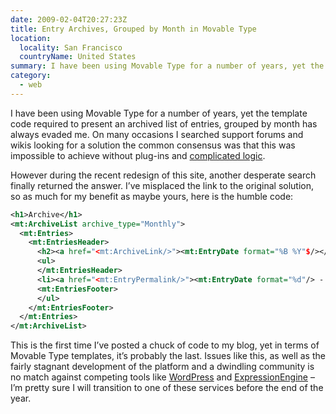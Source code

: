 ```yaml
---
date: 2009-02-04T20:27:23Z
title: Entry Archives, Grouped by Month in Movable Type
location:
  locality: San Francisco
  countryName: United States
summary: I have been using Movable Type for a number of years, yet the template code required to present an archived list of entries, grouped by month has always evaded me.
category:
  - web
---
```


I have been using Movable Type for a number of years, yet the template code required to present an archived list of entries, grouped by month has always evaded me. On many occasions I searched support forums and wikis looking for a solution the common consensus was that this was impossible to achieve without plug-ins and [complicated logic][1].

However during the recent redesign of this site, another desperate search finally returned the answer. I’ve misplaced the link to the original solution, so as much for my benefit as maybe yours, here is the humble code:

```xml
<h1>Archive</h1>
<mt:ArchiveList archive_type="Monthly">
  <mt:Entries>
    <mt:EntriesHeader>
      <h2><a href="<mt:ArchiveLink/>"><mt:EntryDate format="%B %Y"$/></a></h2>
      <ul>
      </mt:EntriesHeader>
      <li><a href="<mt:EntryPermalink/>"><mt:EntryDate format="%d"/> - <mt:EntryTitle/></a></li>
      <mt:EntriesFooter>
      </ul>
    </mt:EntriesFooter>
  </mt:Entries>
</mt:ArchiveList>
```

This is the first time I’ve posted a chuck of code to my blog, yet in terms of Movable Type templates, it’s probably the last. Issues like this, as well as the fairly stagnant development of the platform and a dwindling community is no match against competing tools like [WordPress][2] and [ExpressionEngine][3] – I’m pretty sure I will transition to one of these services before the end of the year.

[1]: http://www.movable-type-weblog.com/archive/entry/grouping-a-list-of-entries-by-month.html
[2]: http://wordpress.org
[3]: http://expressionengine.com
